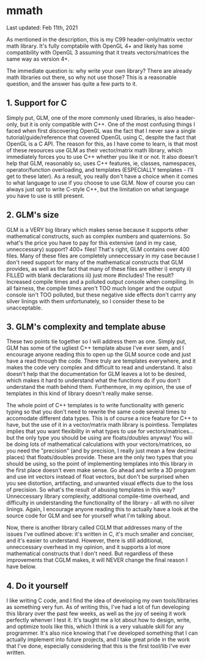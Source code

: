 # mmath

Last updated: Feb 11th, 2021

As mentioned in the description, this is my C99 header-only/matrix vector math library.
It's fully comptabile with OpenGL 4+ and likely has some compatibility with OpenGL 3 assuming that it treats vectors/matrices the same way as version 4+.

The immediate question is: why write your own library? There are already math libraries out there, so why not use those?
This is a reasonable question, and the answer has quite a few parts to it.

## 1. Support for C
Simply put, GLM, one of the more commonly used libraries, is also header-only, but it is only compatible with C++. One of the most confusing things I faced when first
discovering OpenGL was the fact that I never saw a single tutorial/guide/reference that covered OpenGL using C, despite the fact that OpenGL is a C API. The reason for this, as I have come to learn, is that most of these resources use GLM as their vector/matrix math library, which immediately forces you to use C++ whether you like it or not. It also doesn't help that GLM, reasonably so, uses C++ features, ie, classes, namespaces, operator/function overloading, and templates (ESPECIALLY templates - I'll get to these later). As a result, you really don't have a choice when it comes to what language to use if you choose to use GLM. Now of course you can always just opt to write C-style C++, but the limitation on what language you have to use is still present.

## 2. GLM's size
GLM is a VERY big library which makes sense because it supports other mathematical constructs, such as complex numbers and quaternions. So what's the price you have to pay for this extensive (and in my case, unneccessary) support? 400+ files! That's right, GLM contains over 400 files. Many of these files are completely unneccessary in my case because I don't need support for many of the mathematical constructs that GLM provides, as well as the fact that many of these files are either i) empty  ii) FILLED with blank declarations  iii) just more #includes! The result? Increased compile times and a polluted output console when compiling. In all fairness, the compile times aren't TOO much longer and the output console isn't TOO polluted, but these negative side effects don't carrry any silver linings with them unfortunately, so I consider these to be unacceptable.

## 3. GLM's complexity and template abuse
These two points tie together so I will address them as one. Simply put, GLM has some of the ugliest C++ template abuse I've ever seen, and I encourage anyone reading this to open up the GLM source code and just have a read through the code. There truly are templates everywhere, and it makes the code very complex and difficult to read and understand. It also doesn't help that the documentation for GLM leaves a lot to be desired, which makes it hard to understand what the functions do if you don't understand the math behind them. Furthermore, in my opinion, the use of templates in this kind of library doesn't really make sense. 

The whole point of C++ templates is to write functionality with generic typing so that you don't need to rewrite the same code several times to accomodate different data types. This is of course a nice feature for C++ to have, but the use of it in a vector/matrix math library is pointless. Templates implies that you want flexibility in what types to use for vectors/matrices... but the only type you should be using are floats/doubles anyway! You will be doing lots of mathematical calculations with your vectors/matrices, so you need the "precision" (and by precision, I really just mean a few decimal places) that floats/doubles provide. These are the only two types that you should be using, so the point of implementing templates into this library in the first place doesn't even make sense. Go ahead and write a 3D program and use int vectors instead of float vectors, but don't be surprised when you see distortion, artifacting, and unwanted visual effects due to the loss of precision. So what's the result of abusing templates in this way? Unneccessary library complexity, additional compile-time overhead, and difficulty in understanding the functionality of the library - all with no silver linings. Again, I encourage anyone reading this to actually have a look at the source code for GLM and see for yourself what I'm talking about.

Now, there is another library called CGLM that addresses many of the issues I've outlined above: it's written in C, it's much smaller and conciser, and it's easier to understand. However, there is still additional, unneccessary overhead in my opinion, and it supports a lot more mathematical constructs that I don't need. But regardless of these improvements that CGLM makes, it will NEVER change the final reason I have below.

## 4. Do it yourself
I like writing C code, and I find the idea of developing my own tools/libraries as something very fun. As of writing this, I've had a lot of fun developing this library over the past few weeks, as well as the joy of seeing it work perfectly whenver I test it. It's taught me a lot about how to design, write, and optimize tools like this, which I think is a very valuable skill for any programmer. It's also nice knowing that I've developed something that I can actually implement into future projects, and I take great pride in the work that I've done, especially considering that this is the first tool/lib I've ever written.
